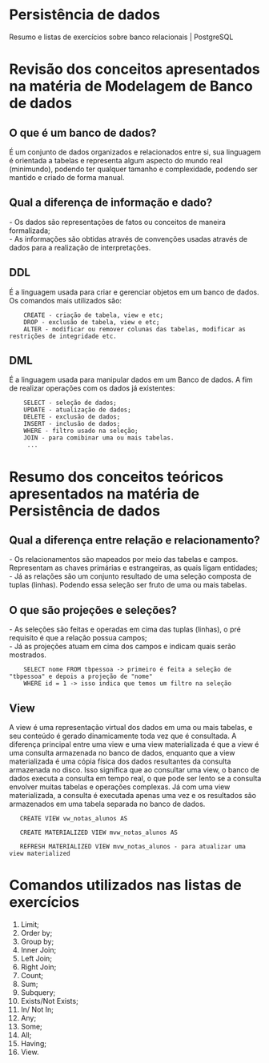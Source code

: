 # Persistência de dados
Resumo e listas de exercícios sobre banco relacionais | PostgreSQL

# Revisão dos conceitos apresentados na matéria de Modelagem de Banco de dados
<h2>O que é um banco de dados?</h2>
É um conjunto de dados organizados e relacionados entre si, sua linguagem é orientada a tabelas e representa algum aspecto do mundo real (minimundo),
podendo ter qualquer tamanho e complexidade, podendo ser mantido e criado de forma manual.</br>
<h2>Qual a diferença de informação e dado?</h2>
- Os dados são representações de fatos ou conceitos de maneira formalizada;</br>
- As informações são obtidas através de convenções usadas através de dados para a realização de interpretações.</br>
<h2>DDL</h2>
É a linguagem usada para criar e gerenciar objetos em um banco de dados. Os comandos mais utilizados são: </br>
 
        CREATE - criação de tabela, view e etc;
        DROP - exclusão de tabela, view e etc;
        ALTER - modificar ou remover colunas das tabelas, modificar as restrições de integridade etc.
        
<h2>DML</h2>
É a linguagem usada para manipular dados em um Banco de dados. A fim de realizar operações com os dados já existentes:

        SELECT - seleção de dados;
        UPDATE - atualização de dados;
        DELETE - exclusão de dados;
        INSERT - inclusão de dados;
        WHERE - filtro usado na seleção;
        JOIN - para comibinar uma ou mais tabelas.
         ...

# Resumo dos conceitos teóricos apresentados na matéria de Persistência de dados
<h2>Qual a diferença entre relação e relacionamento?</h2>
- Os relacionamentos são mapeados por meio das tabelas e campos. Representam as chaves primárias e estrangeiras, as quais ligam entidades;</br>
- Já as relações são um conjunto resultado de uma seleção composta de tuplas (linhas). Podendo essa seleção ser fruto de uma ou mais tabelas.</br>
<h2>O que são projeções e seleções?</h2>
- As seleções são feitas e operadas em cima das tuplas (linhas), o pré requisito é que a relação possua campos;</br>
- Já as projeções atuam em cima dos campos e indicam quais serão mostrados.</br>

        SELECT nome FROM tbpessoa -> primeiro é feita a seleção de "tbpessoa" e depois a projeção de "nome"
        WHERE id = 1 -> isso indica que temos um filtro na seleção
        
<h2>View</h2>
A view é uma representação virtual dos dados em uma ou mais tabelas, e seu conteúdo é gerado dinamicamente toda vez que é consultada. A diferença principal entre uma view e uma view materializada é que a view é uma consulta armazenada no banco de dados, enquanto que a view materializada é uma cópia física dos dados resultantes da consulta armazenada no disco. Isso significa que ao consultar uma view, o banco de dados executa a consulta em tempo real, o que pode ser lento se a consulta envolver muitas tabelas e operações complexas. Já com uma view materializada, a consulta é executada apenas uma vez e os resultados são armazenados em uma tabela separada no banco de dados. 

       CREATE VIEW vw_notas_alunos AS
       
       CREATE MATERIALIZED VIEW mvw_notas_alunos AS
       
       REFRESH MATERIALIZED VIEW mvw_notas_alunos - para atualizar uma view materialized
       
# Comandos utilizados nas listas de exercícios
1. Limit;
2. Order by;
3. Group by;
4. Inner Join;
5. Left Join;
6. Right Join;
7. Count;
8. Sum;
9. Subquery;
10. Exists/Not Exists;
11. In/ Not In;
12. Any;
13. Some;
14. All;
15. Having;
16. View.
